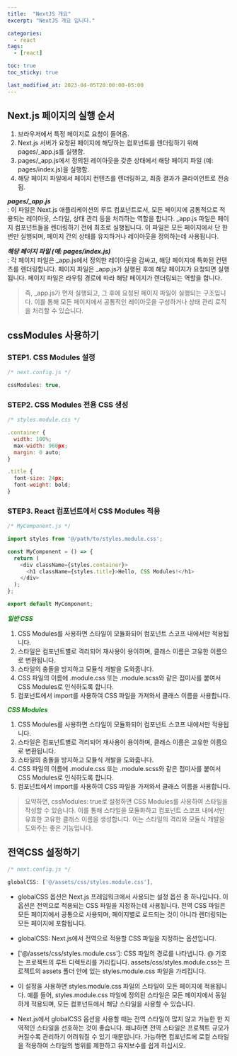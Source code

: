 ```yaml
---
title:  "NextJS 개요"
excerpt: "NextJS 개요 입니다."

categories:
  - react
tags:
  - [react]

toc: true
toc_sticky: true

last_modified_at: 2023-04-05T20:00:00-05:00
---
```


## Next.js 페이지의 실행 순서

1. 브라우저에서 특정 페이지로 요청이 들어옴.
2. Next.js 서버가 요청된 페이지에 해당하는 컴포넌트를 렌더링하기 위해 pages/_app.js를 실행함.
3. pages/_app.js에서 정의된 레이아웃을 갖춘 상태에서 해당 페이지 파일 (예: pages/index.js)을 실행함.
4. 해당 페이지 파일에서 페이지 컨텐츠를 렌더링하고, 최종 결과가 클라이언트로 전송됨.
  
***pages/_app.js***  
  : 이 파일은 Next.js 애플리케이션의 루트 컴포넌트로서, 모든 페이지에 공통적으로 적용되는 레이아웃, 스타일, 상태 관리 등을 처리하는 역할을 합니다. _app.js 파일은 페이지 컴포넌트들을 렌더링하기 전에 최초로 실행됩니다. 이 파일은 모든 페이지에서 단 한 번만 실행되며, 페이지 간의 상태를 유지하거나 레이아웃을 정의하는데 사용됩니다.

***해당 페이지 파일 (예: pages/index.js)***  
  : 각 페이지 파일은 _app.js에서 정의한 레이아웃을 감싸고, 해당 페이지에 특화된 컨텐츠를 렌더링합니다. 페이지 파일은 _app.js가 실행된 후에 해당 페이지가 요청되면 실행됩니다. 페이지 파일은 라우팅 경로에 따라 해당 페이지가 렌더링되는 역할을 합니다.

> 즉, _app.js가 먼저 실행되고, 그 후에 요청된 페이지 파일이 실행되는 구조입니다. 이를 통해 모든 페이지에서 공통적인 레이아웃을 구성하거나 상태 관리 로직을 처리할 수 있습니다.






## cssModules 사용하기
### STEP1. CSS Modules 설정
```js
/* next.config.js */

cssModules: true,

```

### STEP2. CSS Modules 전용 CSS 생성
```js
/* styles.module.css */

.container {
  width: 100%;
  max-width: 960px;
  margin: 0 auto;
}

.title {
  font-size: 24px;
  font-weight: bold;
}

```

### STEP3. React 컴포넌트에서 CSS Modules 적용
```js
/* MyComponent.js */

import styles from '@/path/to/styles.module.css';

const MyComponent = () => {
  return (
    <div className={styles.container}>
      <h1 className={styles.title}>Hello, CSS Modules!</h1>
    </div>
  );
};

export default MyComponent;

```

 <span style="color:green"><b>***일반 CSS***</b></span>  
1. CSS Modules를 사용하면 스타일이 모듈화되어 컴포넌트 스코프 내에서만 적용됩니다.
2. 스타일은 컴포넌트별로 격리되어 재사용이 용이하며, 클래스 이름은 고유한 이름으로 변환됩니다.
3. 스타일의 충돌을 방지하고 모듈식 개발을 도와줍니다.
4. CSS 파일의 이름에 .module.css 또는 .module.scss와 같은 접미사를 붙여서 CSS Modules로 인식하도록 합니다.
5. 컴포넌트에서 import를 사용하여 CSS 파일을 가져와서 클래스 이름을 사용합니다.
  
  
<span style="color:green"><b>***CSS Modules***</b></span>  
1. CSS Modules를 사용하면 스타일이 모듈화되어 컴포넌트 스코프 내에서만 적용됩니다.
2. 스타일은 컴포넌트별로 격리되어 재사용이 용이하며, 클래스 이름은 고유한 이름으로 변환됩니다.
3. 스타일의 충돌을 방지하고 모듈식 개발을 도와줍니다.
4. CSS 파일의 이름에 .module.css 또는 .module.scss와 같은 접미사를 붙여서 CSS Modules로 인식하도록 합니다.
5. 컴포넌트에서 import를 사용하여 CSS 파일을 가져와서 클래스 이름을 사용합니다.


> 요약하면, cssModules: true로 설정하면 CSS Modules를 사용하여 스타일을 작성할 수 있습니다. 이를 통해 스타일을 모듈화하고 컴포넌트 스코프 내에서만 유효한 고유한 클래스 이름을 생성합니다. 이는 스타일의 격리와 모듈식 개발을 도와주는 좋은 기능입니다.




## 전역CSS 설정하기

```js
/* next.config.js */

globalCSS: ['@/assets/css/styles.module.css'],

```

- globalCSS 옵션은 Next.js 프레임워크에서 사용되는 설정 옵션 중 하나입니다. 이 옵션은 전역으로 적용되는 CSS 파일을 지정하는데 사용됩니다. 전역 CSS 파일은 모든 페이지에서 공통으로 사용되며, 페이지별로 로드되는 것이 아니라 렌더링되는 모든 페이지에 포함됩니다.
  
- globalCSS: Next.js에서 전역으로 적용할 CSS 파일을 지정하는 옵션입니다.

- ['@/assets/css/styles.module.css']: CSS 파일의 경로를 나타냅니다. @ 기호는 프로젝트의 루트 디렉토리를 가리킵니다. assets/css/styles.module.css는 프로젝트의 assets 폴더 안에 있는 styles.module.css 파일을 가리킵니다.

- 이 설정을 사용하면 styles.module.css 파일의 스타일이 모든 페이지에 적용됩니다. 예를 들어, styles.module.css 파일에 정의된 스타일은 모든 페이지에서 동일하게 적용되며, 모든 컴포넌트에서 해당 스타일을 사용할 수 있습니다.

- Next.js에서 globalCSS 옵션을 사용할 때는 전역 스타일이 많지 않고 가능한 한 지역적인 스타일을 선호하는 것이 좋습니다. 왜냐하면 전역 스타일은 프로젝트 규모가 커질수록 관리하기 어려워질 수 있기 때문입니다. 가능하면 컴포넌트에 로컬 스타일을 적용하여 스타일의 범위를 제한하고 유지보수를 쉽게 하십시오.
